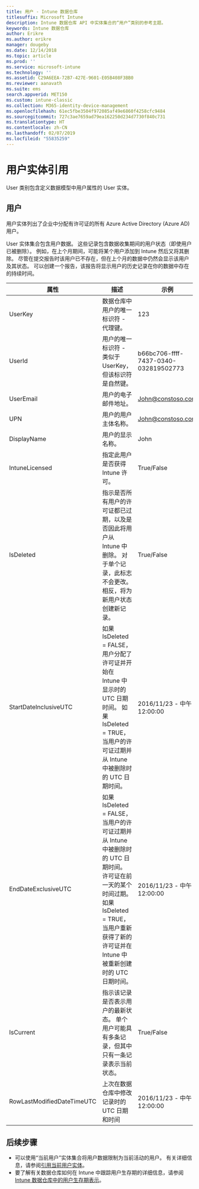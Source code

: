 ```yaml
---
title: 用户 - Intune 数据仓库
titlesuffix: Microsoft Intune
description: Intune 数据仓库 API 中实体集合的“用户”类别的参考主题。
keywords: Intune 数据仓库
author: Erikre
ms.author: erikre
manager: dougeby
ms.date: 12/14/2018
ms.topic: article
ms.prod: ''
ms.service: microsoft-intune
ms.technology: ''
ms.assetid: C29A6EEA-72B7-427E-9601-E05B408F3BB0
ms.reviewer: aanavath
ms.suite: ems
search.appverid: MET150
ms.custom: intune-classic
ms.collection: M365-identity-device-management
ms.openlocfilehash: 61ec5fbe3504f972085af49e6860f4258cfc9484
ms.sourcegitcommit: 727c3ae7659ad79ea162250d234d7730f840c731
ms.translationtype: HT
ms.contentlocale: zh-CN
ms.lasthandoff: 02/07/2019
ms.locfileid: "55835259"
---
```

# <a name="reference-for-user-entity"></a>用户实体引用

User 类别包含定义数据模型中用户属性的 User 实体。

## <a name="user"></a>用户

用户实体列出了企业中分配有许可证的所有 Azure Active Directory (Azure AD) 用户。

User 实体集合包含用户数据。 这些记录包含数据收集期间的用户状态（即使用户已被删除）。 例如，在上个月期间，可能将某个用户添加到 Intune 然后又将其删除。 尽管在提交报告时该用户已不存在，但在上个月的数据中仍然会显示该用户及其状态。 可以创建一个报告，该报告将显示用户的历史记录在你的数据中存在的持续时间。

| 属性  | 描述 | 示例 |
|---------|------------|--------|
| UserKey |数据仓库中用户的唯一标识符 - 代理键。 |123 |
| UserId |用户的唯一标识符 - 类似于 UserKey，但该标识符是自然键。 |b66bc706-ffff-7437-0340-032819502773 |
| UserEmail |用户的电子邮件地址。 |John@constoso.com |
| UPN | 用户的用户主体名称。 | John@constoso.com |
| DisplayName |用户的显示名称。 |John |
| IntuneLicensed |指定此用户是否获得 Intune 许可。 |True/False |
| IsDeleted | 指示是否所有用户的许可证都已过期，以及是否因此将用户从 Intune 中删除。 对于单个记录，此标志不会更改。 相反，将为新用户状态创建新记录。 |True/False |
| StartDateInclusiveUTC |如果 IsDeleted = FALSE，用户分配了许可证并开始在 Intune 中显示时的 UTC 日期时间。 如果 IsDeleted = TRUE，当用户的许可证过期并从 Intune 中被删除时的 UTC 日期时间。 |2016/11/23 - 中午 12:00:00 |
| EndDateExclusiveUTC |如果 IsDeleted = FALSE，当用户的许可证过期并从 Intune 中被删除时的 UTC 日期时间。 许可证在前一天的某个时间过期。 如果 IsDeleted = TRUE，当用户重新获得了新的许可证并在 Intune 中被重新创建时的 UTC 日期时间。  |2016/11/23 - 中午 12:00:00 |
| IsCurrent |指示该记录是否表示用户的最新状态。 单个用户可能具有多条记录，但其中只有一条记录表示当前状态。  |True/False |
| RowLastModifiedDateTimeUTC |上次在数据仓库中修改记录时的 UTC 日期和时间  |2016/11/23 - 中午 12:00:00 |

## <a name="next-steps"></a>后续步骤
 - 可以使用“当前用户”实体集合将用户数据限制为当前活动的用户。 有关详细信息，请参阅[引用当前用户实体](reports-ref-current-user.md)。
 - 要了解有关数据仓库如何在 Intune 中跟踪用户生存期的详细信息，请参阅 [Intune 数据仓库中的用户生存期表示](reports-ref-user-timeline.md)。

